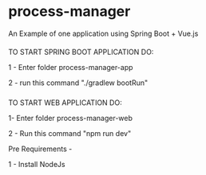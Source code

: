 # process-manager
An Example of one application using Spring Boot + Vue.js


####
TO START SPRING BOOT APPLICATION DO:

1 - Enter folder process-manager-app 

2 - run this command "./gradlew bootRun"

#####
TO START WEB APPLICATION DO:

1- Enter folder process-manager-web

2 - Run this command "npm run dev"


Pre Requirements -

1 - Install NodeJs

